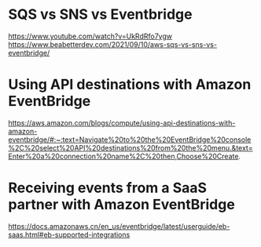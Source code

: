 # SQS vs SNS vs Eventbridge
https://www.youtube.com/watch?v=UkRdRfo7ygw
https://www.beabetterdev.com/2021/09/10/aws-sqs-vs-sns-vs-eventbridge/

# Using API destinations with Amazon EventBridge

https://aws.amazon.com/blogs/compute/using-api-destinations-with-amazon-eventbridge/#:~:text=Navigate%20to%20the%20EventBridge%20console%2C%20select%20API%20destinations%20from%20the%20menu.&text=Enter%20a%20connection%20name%2C%20then,Choose%20Create.

# Receiving events from a SaaS partner with Amazon EventBridge
https://docs.amazonaws.cn/en_us/eventbridge/latest/userguide/eb-saas.html#eb-supported-integrations


